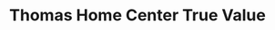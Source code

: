 ---
title: "Thomas Home Center True Value"
url: /mckinleyville/thomas-home-center-true-value/
shop: Eisenwaren
---